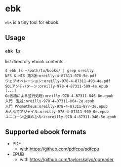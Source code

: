 # ebk

`ebk` is a tiny tool for ebook.

## Usage

### `ebk ls`

list directory ebook contents.

``` console
$ ebk ls ~/path/to/books/ | grep oreilly
NFS & NIS 第2版:oreilly-4-87311-078-5e.pdf
ウェブオペレーション:oreilly-978-4-87311-493-4e.pdf
SQLアンチパターン:oreilly-978-4-87311-589-4e.epub
[...]
Go言語による並行処理:oreilly-978-4-87311-846-8e.epub
入門　監視:oreilly-978-4-87311-864-2e.epub
入門 Prometheus:oreilly-978-4-87311-877-2e.epub
みんなでアジャイル:oreilly-978-4-87311-909-0e.epub
ユニコーン企業のひみつ:oreilly-978-4-87311-946-5e.epub
```

## Supported ebook formats

- PDF
    - with https://github.com/pdfcpu/pdfcpu
- EPUB
    - with https://github.com/taylorskalyo/goreader
